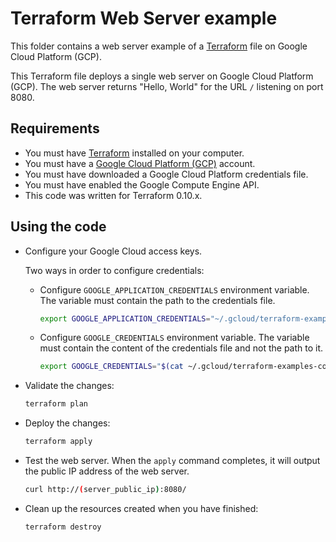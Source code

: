 # Terraform Web Server example

This folder contains a web server example of a [Terraform](https://www.terraform.io/) file on Google Cloud Platform (GCP).

This Terraform file deploys a single web server on Google Cloud Platform (GCP). The web server returns "Hello, World" for the URL `/` listening on port 8080.

## Requirements

* You must have [Terraform](https://www.terraform.io/) installed on your computer.
* You must have a [Google Cloud Platform (GCP)](https://cloud.google.com/) account.
* You must have downloaded a Google Cloud Platform credentials file.
* You must have enabled the Google Compute Engine API.
* This code was written for Terraform 0.10.x.

## Using the code

* Configure your Google Cloud access keys.

  Two ways in order to configure credentials:

  * Configure `GOOGLE_APPLICATION_CREDENTIALS` environment variable. The variable must contain the path to the credentials file.

    ```bash
    export GOOGLE_APPLICATION_CREDENTIALS="~/.gcloud/terraform-examples-code.json"
    ```

  * Configure `GOOGLE_CREDENTIALS` environment variable. The variable must contain the content of the credentials file and not the path to it.

    ```bash
    export GOOGLE_CREDENTIALS="$(cat ~/.gcloud/terraform-examples-code.json)"
    ```

* Validate the changes:

  ```bash
  terraform plan
  ```

* Deploy the changes:

  ```bash
  terraform apply
  ```

* Test the web server. When the `apply` command completes, it will output the public IP address of the web server.

  ```bash
  curl http://(server_public_ip):8080/
  ```

* Clean up the resources created when you have finished:

  ```bash
  terraform destroy
  ```